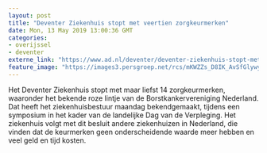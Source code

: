 ```yaml
---
layout: post
title: "Deventer Ziekenhuis stopt met veertien zorgkeurmerken"
date: Mon, 13 May 2019 13:00:36 GMT
categories: 
- overijssel 
- deventer 
externe_link: "https://www.ad.nl/deventer/deventer-ziekenhuis-stopt-met-veertien-zorgkeurmerken~a1676aa1/"
feature_image: "https://images3.persgroep.net/rcs/mKWZZs_D8IK_AvSfGlywydh-oho/diocontent/137553117/_fitwidth/400/?appId=21791a8992982cd8da851550a453bd7f&quality=0.7"
---
```


Het Deventer Ziekenhuis stopt met maar liefst 14 zorgkeurmerken, waaronder het bekende roze lintje van de Borstkankervereniging Nederland. Dat heeft het ziekenhuisbestuur maandag bekendgemaakt, tijdens een symposium in het kader van de landelijke Dag van de Verpleging. Het ziekenhuis volgt met dit besluit andere ziekenhuizen in Nederland, die vinden dat de keurmerken geen onderscheidende waarde meer hebben en veel geld en tijd kosten.
